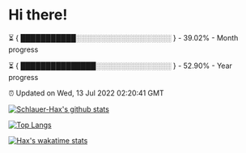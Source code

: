 # Hi there!

⏳ { ███████████░░░░░░░░░░░░░░░░░░░ } - 39.02% - Month progress

⏳ { ███████████████░░░░░░░░░░░░░░░ } - 52.90% - Year progress

⏰ Updated on Wed, 13 Jul 2022 02:20:41 GMT


[![Schlauer-Hax's github stats](https://github-readme-stats.vercel.app/api?username=Schlauer-Hax&show_icons=true&theme=dark&count_private=true)](https://github.com/Schlauer-Hax)


[![Top Langs](https://github-readme-stats.vercel.app/api/top-langs/?username=Schlauer-Hax&layout=compact&theme=dark)](https://github.com/Schlauer-Hax?tab=repositories)


[![Hax's wakatime stats](https://github-readme-stats.vercel.app/api/wakatime?username=Hax&theme=dark)](https://wakatime.com/@Hax)

